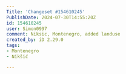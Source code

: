 ```yaml
---
Title: 'Changeset #154610245'
PublishDate: 2024-07-30T14:55:20Z
id: 154610245
user: Simon0997
comment: Niksic, Montenegro, added landuse
created_by: iD 2.29.0
tags:
- Montenegro
- Nikšić

---
```

